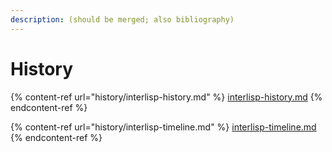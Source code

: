 ```yaml
---
description: (should be merged; also bibliography)
---
```


# History

{% content-ref url="history/interlisp-history.md" %}
[interlisp-history.md](history/interlisp-history.md)
{% endcontent-ref %}

{% content-ref url="history/interlisp-timeline.md" %}
[interlisp-timeline.md](history/interlisp-timeline.md)
{% endcontent-ref %}
